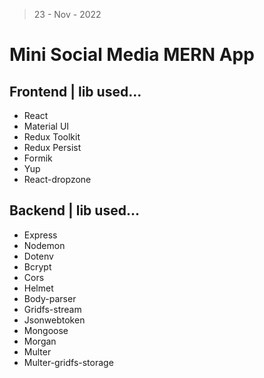 > 23 - Nov - 2022

# Mini Social Media MERN App

## Frontend | lib used...
* React
* Material UI
* Redux Toolkit
* Redux Persist
* Formik
* Yup
* React-dropzone

## Backend | lib used...
* Express
* Nodemon
* Dotenv
* Bcrypt
* Cors
* Helmet
* Body-parser
* Gridfs-stream
* Jsonwebtoken
* Mongoose
* Morgan
* Multer
* Multer-gridfs-storage


<!-- 
https://github.com/ed-roh/mern-social-media
-->